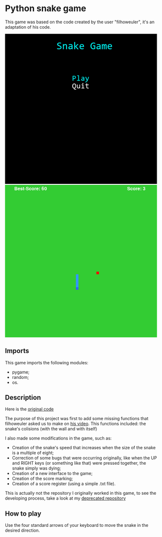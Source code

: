 # Python snake game

This game was based on the code created by the user "filhoweuler", it's an adaptation of his code.

![Start Screen](read_me_imgs/start_screen.PNG)
![The game](read_me_imgs/the_game.PNG)

## Imports

This game imports the following modules:

* pygame;
* random;
* os.

## Description

Here is the [original code](https://github.com/GabrielEspanholSantos/Pygame-Snake)

The purpose of this project was first to add some missing functions that filhoweuler asked us to make on [his video](https://www.youtube.com/watch?v=H4TXHI9BRCQ). This functions included: the snake's colisions (with the wall and with itself)

I also made some modifications in the game, such as:

* Creation of the snake's speed that increases when the size of the snake is a multiple of eight;
* Correction of some bugs that were occurring originally, like when the UP and RIGHT keys (or something like that) were pressed together, the snake simply was dying;
* Creation of a new interface to the game;
* Creation of the score marking;
* Creation of a score register (using a simple .txt file).

This is actually not the repository I originally worked in this game, to see the developing process, take a look at my [deprecated repository](https://github.com/GabrielEspanholSantos/hunter-sDungeon)


## How to play 

Use the four standard arrows of your keyboard to move the snake in the desired direction.

